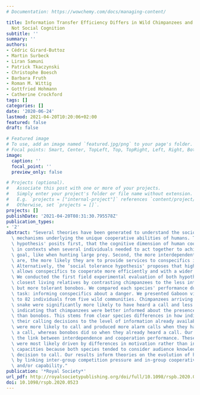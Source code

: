 ```yaml
---
# Documentation: https://wowchemy.com/docs/managing-content/

title: Information Transfer Efficiency Differs in Wild Chimpanzees and Bonobos, but
  Not Social Cognition
subtitle: ''
summary: ''
authors:
- Cédric Girard-Buttoz
- Martin Surbeck
- Liran Samuni
- Patrick Tkaczynski
- Christophe Boesch
- Barbara Fruth
- Roman M. Wittig
- Gottfried Hohmann
- Catherine Crockford
tags: []
categories: []
date: '2020-06-24'
lastmod: 2021-04-20T10:20:06+02:00
featured: false
draft: false

# Featured image
# To use, add an image named `featured.jpg/png` to your page's folder.
# Focal points: Smart, Center, TopLeft, Top, TopRight, Left, Right, BottomLeft, Bottom, BottomRight.
image:
  caption: ''
  focal_point: ''
  preview_only: false

# Projects (optional).
#   Associate this post with one or more of your projects.
#   Simply enter your project's folder or file name without extension.
#   E.g. `projects = ["internal-project"]` references `content/project/deep-learning/index.md`.
#   Otherwise, set `projects = []`.
projects: []
publishDate: '2021-04-20T08:31:30.795578Z'
publication_types:
- '2'
abstract: "Several theories have been generated to understand the socio-cognitive\
  \ mechanisms underlying the unique cooperative abilities of humans. The ‘interdependence\
  \ hypothesis' posits first, that the cognitive dimension of human cooperation evolved\
  \ in contexts when several individuals needed to act together to achieve a common\
  \ goal, like when hunting large prey. Second, the more interdependent individuals\
  \ are, the more likely they are to provide services to conspecifics in other contexts.\
  \ Alternatively, the ‘social tolerance hypothesis' proposes that higher social tolerance\
  \ allows conspecifics to cooperate more efficiently and with a wider range of partners.\
  \ We conducted the first field experimental evaluation of both hypotheses in our\
  \ closest living relatives by contrasting chimpanzees to the less interdependent\
  \ but more tolerant bonobos. We compared each species' performance during a cooperative\
  \ task: informing conspecifics about a danger. We presented Gaboon viper models\
  \ to 82 individuals from five wild communities. Chimpanzees arriving late at the\
  \ snake were significantly more likely to have heard a call and less likely to startle,\
  \ indicating that chimpanzees were better informed about the presence of the threat\
  \ than bonobos. This stems from clear species differences in how individuals adjusted\
  \ their calling decisions to the level of information already available. Chimpanzees\
  \ were more likely to call and produced more alarm calls when they had not yet heard\
  \ a call, whereas bonobos did so when they already heard a call. Our results confirm\
  \ the link between interdependence and cooperation performance. These species differences\
  \ were most likely driven by differences in motivation rather than in cognitive\
  \ capacities because both species tended to consider audience knowledge in their\
  \ decision to call. Our results inform theories on the evolution of human cooperation\
  \ by linking inter-group competition pressure and in-group cooperative motivation\
  \ and/or capability."
publication: '*Royal Society*'
url_pdf: http://royalsocietypublishing.org/doi/full/10.1098/rspb.2020.0523
doi: 10.1098/rspb.2020.0523
---
```

